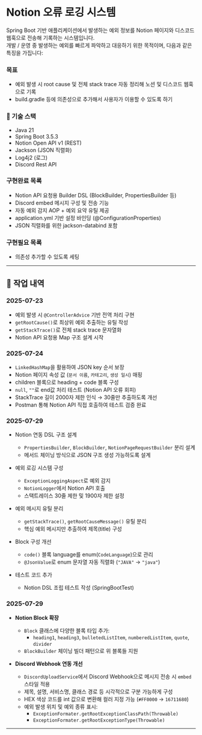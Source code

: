 # Notion 오류 로깅 시스템

Spring Boot 기반 애플리케이션에서 발생하는 예외 정보를 Notion 페이지와 디스코드 웹훅으로 전송해 기록하는 시스템입니다.  
개발 / 운영 중 발생하는 예외를 빠르게 파악하고 대응하기 위한 목적이며, 다음과 같은 특징을 가집니다:

### 목표
- 예외 발생 시 root cause 및 전체 stack trace 자동 정리해 노션 및 디스코드 웹훅으로 기록
- build.gradle 등에 의존성으로 추가해서 사용자가 이용할 수 있도록 하기

### 📌 기술 스택
- Java 21
- Spring Boot 3.5.3
- Notion Open API v1 (REST)
- Jackson (JSON 직렬화)
- Log4j2 (로그)
- Discord Rest API

### 구현완료 목록
- Notion API 요청용 Builder DSL (BlockBuilder, PropertiesBuilder 등)
- Discord embed 메시지 구성 및 전송 기능
- 자동 예외 감지 AOP + 예외 요약 유틸 제공
- application.yml 기반 설정 바인딩 (@ConfigurationProperties)
- JSON 직렬화를 위한 jackson-databind 포함

### 구현필요 목록
- 의존성 추가할 수 있도록 세팅

---

## 📆 작업 내역

### 2025-07-23
- 예외 발생 시 `@ControllerAdvice` 기반 전역 처리 구현
- `getRootCause()`로 최상위 예외 추출하는 유틸 작성
- `getStackTrace()`로 전체 stack trace 문자열화
- Notion API 요청용 Map 구조 설계 시작

### 2025-07-24
- `LinkedHashMap`을 활용하여 JSON key 순서 보장
- Notion 페이지 속성 값 (`문서 이름`, `카테고리`, `생성 일시`) 매핑
- children 블록으로 heading + code 블록 구성
- `null`, `""`로 end값 처리 테스트 (Notion API 오류 회피)
- StackTrace 길이 2000자 제한 인식 → 30줄만 추출하도록 개선
- Postman 통해 Notion API 직접 호출하여 테스트 검증 완료

### 2025-07-29
- Notion 연동 DSL 구조 설계
    - `PropertiesBuilder`, `BlockBuilder`, `NotionPageRequestBuilder` 분리 설계
    - 메서드 체이닝 방식으로 JSON 구조 생성 가능하도록 설계

- 예외 로깅 시스템 구성
    - `ExceptionLoggingAspect`로 예외 감지
    - `NotionLogger`에서 Notion API 호출
    - 스택트레이스 30줄 제한 및 1900자 제한 설정

- 예외 메시지 유틸 분리
    - `getStackTrace()`, `getRootCauseMessage()` 유틸 분리
    - 핵심 예외 메시지만 추출하여 제목(title) 구성

- Block 구성 개선
    - `code()` 블록 language를 enum(`CodeLanguage`)으로 관리
    - `@JsonValue`로 enum 문자열 자동 직렬화 (`"JAVA"` → `"java"`)

- 테스트 코드 추가
    - Notion DSL 조립 테스트 작성 (SpringBootTest)

### 2025-07-29

- **Notion Block 확장**
  - `Block` 클래스에 다양한 블록 타입 추가:
    - `heading1`, `heading3`, `bulletedListItem`, `numberedListItem`, `quote`, `divider`
  - `BlockBuilder` 체이닝 빌더 패턴으로 위 블록들 지원

- **Discord Webhook 연동 개선**
  - `DiscordUploadService`에서 Discord Webhook으로 메시지 전송 시 `embed` 스타일 적용
  - 제목, 설명, 서비스명, 클래스 경로 등 시각적으로 구분 가능하게 구성
  - HEX 색상 코드를 int 값으로 변환해 컬러 지정 가능 (`#FF0000` → `16711680`)
  - 예외 발생 위치 및 예외 종류 표시:
    - `ExceptionFormater.getRootExceptionClassPath(Throwable)`
    - `ExceptionFormater.getRootExceptionType(Throwable)`

---



